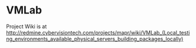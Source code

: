 # VMLab

Project Wiki is at http://redmine.cybervisiontech.com/projects/mapr/wiki/VMLab_(Local_testing_environments_available_physical_servers_building_packages_locally)
